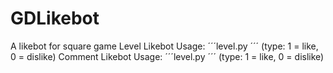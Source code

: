 # GDLikebot
A likebot for square game
Level Likebot Usage: ´´´level.py <LEVEL ID> <TYPE>´´´ (type: 1 = like, 0 = dislike)
Comment Likebot Usage: ´´´level.py <COMMENT ID> <LEVEL ID> <TYPE>´´´ (type: 1 = like, 0 = dislike)
